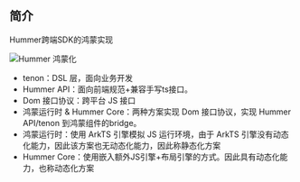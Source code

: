 ## 简介
Hummer跨端SDK的鸿蒙实现  

![Hummer 鸿蒙化](https://img-hxy021.didistatic.com/static/starimg/img/nMD3k7Ojc61712126016790.jpg)
* tenon：DSL 层，面向业务开发
* Hummer API：面向前端规范+兼容手写ts接口。
* Dom 接口协议：跨平台 JS 接口
* 鸿蒙运行时 & Hummer Core：两种方案实现 Dom 接口协议，实现 Hummer API/tenon 到鸿蒙组件的bridge。
* 鸿蒙运行时：使用 ArkTS 引擎模拟 JS 运行环境，由于 ArkTS 引擎没有动态化能力，因此该方案也无动态化能力，因此称静态化方案
* Hummer Core：使用嵌入额外JS引擎+布局引擎的方式。因此具有动态化能力，也称动态化方案
